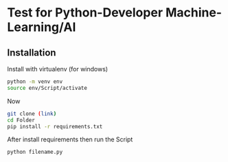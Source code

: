 
# Test for Python-Developer Machine-Learning/AI








## Installation

Install with virtualenv (for windows)

```bash
python -m venv env 
source env/Script/activate 

```
Now 
```bash
git clone (link)
cd Folder
pip install -r requirements.txt

```
After install requirements then run the Script
```bash
python filename.py
```

